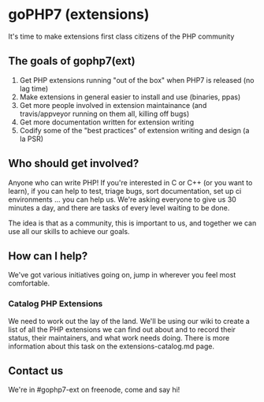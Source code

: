 # goPHP7 (extensions)

It's time to make extensions first class citizens of the PHP community
 
## The goals of gophp7(ext)

 1. Get PHP extensions running "out of the box" when PHP7 is released (no lag time)
 2. Make extensions in general easier to install and use (binaries, ppas)
 3. Get more people involved in extension maintainance (and travis/appveyor running on them all, killing off bugs)
 4. Get more documentation written for extension writing
 5. Codify some of the "best practices" of extension writing and design (a la PSR)
  
## Who should get involved?

Anyone who can write PHP!  If you're interested in C or C++ (or you want to learn), if you can help to test, triage bugs, sort documentation, set up ci environments ... you can help us.  We're asking everyone to give us 30 minutes a day, and there are tasks of every level waiting to be done.

The idea is that as a community, this is important to us, and together we can use all our skills to achieve our goals.

## How can I help?

We've got various initiatives going on, jump in wherever you feel most comfortable.

### Catalog PHP Extensions

We need to work out the lay of the land.  We'll be using our wiki to create a list of all the PHP extensions we can find out about and to record their status, their maintainers, and what work needs doing.  There is more information about this task on the extensions-catalog.md page.

## Contact us

We're in #gophp7-ext on freenode, come and say hi!
